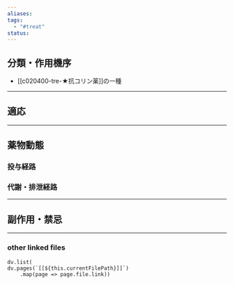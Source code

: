```yaml
---
aliases: 
tags:
  - "#treat"
status:
---
```

## 分類・作用機序
- [[c020400-tre-★抗コリン薬]]の一種
---
## 適応
---
## 薬物動態
### 投与経路
### 代謝・排泄経路
---
## 副作用・禁忌
---
### other linked files
```dataviewjs
dv.list(
dv.pages(`[[${this.currentFilePath}]]`)
	.map(page => page.file.link))
```

